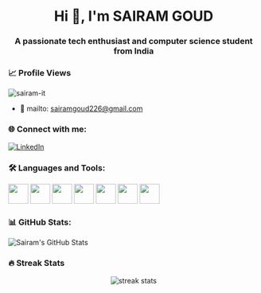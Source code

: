 <h1 align="center">Hi 👋, I'm SAIRAM GOUD</h1>
<h3 align="center">A passionate tech enthusiast and computer science student from India</h3>




### 📈 Profile Views

<p align="left">
  <img src="https://komarev.com/ghpvc/?username=sairam-it&label=Profile%20views&color=0e75b6&style=flat" alt="sairam-it" />
</p>




- 📩 mailto: sairamgoud226@gmail.com




### 🌐 Connect with me:
[![LinkedIn](https://img.shields.io/badge/LinkedIn-blue?style=for-the-badge&logo=linkedin)](https://www.linkedin.com/in/sairamgoud-palle-b36704295/)




### 🛠️ Languages and Tools:
<p>
  <img src="https://cdn.jsdelivr.net/gh/devicons/devicon/icons/html5/html5-original.svg" width="40" />
  <img src="https://cdn.jsdelivr.net/gh/devicons/devicon/icons/css3/css3-original.svg" width="40" />
  <img src="https://cdn.jsdelivr.net/gh/devicons/devicon/icons/javascript/javascript-original.svg" width="40" />
  <img src="https://cdn.jsdelivr.net/gh/devicons/devicon/icons/react/react-original.svg" width="40" />
  <img src="https://cdn.jsdelivr.net/gh/devicons/devicon/icons/java/java-original.svg" width="40" />
  <img src="https://cdn.jsdelivr.net/gh/devicons/devicon/icons/spring/spring-original.svg" width="40" />
  <img src="https://cdn.jsdelivr.net/gh/devicons/devicon/icons/mysql/mysql-original.svg" width="40" />
</p>




### 📊 GitHub Stats:
![Sairam's GitHub Stats](https://github-readme-stats.vercel.app/api?username=sairam-it&show_icons=true&theme=dracula)



### 🔥 Streak Stats

<p align="center">
  <img src="https://github-readme-streak-stats.herokuapp.com/?user=sairam-it&theme=onedark" alt="streak stats"/>
</p>
